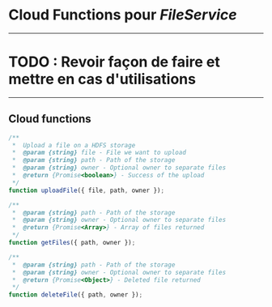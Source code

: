 # Cloud Functions pour _FileService_

---

# **TODO : Revoir façon de faire et mettre en cas d'utilisations** 

---

## Cloud functions

```javascript
/**
 *  Upload a file on a HDFS storage
 *  @param {string} file - File we want to upload
 *  @param {string} path - Path of the storage
 *  @param {string} owner - Optional owner to separate files
 *  @return {Promise<boolean>} - Success of the upload
 */
function uploadFile({ file, path, owner });
```

```javascript
/**
 *  @param {string} path - Path of the storage
 *  @param {string} owner - Optional owner to separate files
 *  @return {Promise<Array>} - Array of files returned
 */
function getFiles({ path, owner });
```

```javascript
/**
 *  @param {string} path - Path of the storage
 *  @param {string} owner - Optional owner to separate files
 *  @return {Promise<Object>} - Deleted file returned
 */
function deleteFile({ path, owner });
```


